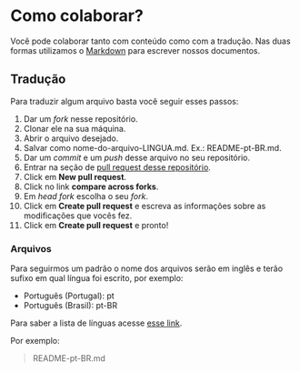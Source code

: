 # Como colaborar?

Você pode colaborar tanto com conteúdo como com a tradução. Nas duas formas utilizamos o [Markdown](http://daringfireball.net/projects/markdown/basics) para escrever nossos documentos.


## Tradução

Para traduzir algum arquivo basta você seguir esses passos:

1. Dar um *fork* nesse repositório.
2. Clonar ele na sua máquina.
3. Abrir o arquivo desejado.
4. Salvar como nome-do-arquivo-LINGUA.md. Ex.: README-pt-BR.md.
5. Dar um *commit* e um *push* desse arquivo no seu repositório.
6. Entrar na seção de [pull request desse repositório](https://github.com/Webschool-io/js4girls/pulls).
7. Click em **New pull request**.
8. Click no link **compare across forks**.
9. Em *head fork* escolha o seu *fork*.
10. Click em **Create pull request** e escreva as informações sobre as modificações que vocês fez.
11. Click em **Create pull request** e pronto!

### Arquivos

Para seguirmos um padrão o nome dos arquivos serão em inglês e terão sufixo em qual língua foi escrito, por exemplo:

- Português (Portugal): pt
- Português (Brasil): pt-BR

Para saber a lista de línguas acesse [esse link](https://pt.wikipedia.org/wiki/ISO_639).

Por exemplo:

> README-pt-BR.md



